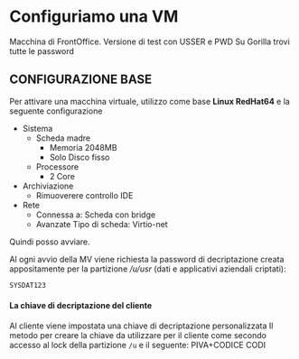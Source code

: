 # Configuriamo una VM

Macchina di FrontOffice.
Versione di test con USSER e PWD
Su Gorilla trovi tutte le password


## CONFIGURAZIONE BASE

Per attivare una macchina virtuale, utilizzo come base **Linux RedHat64** e la seguente configurazione

- Sistema
	- Scheda madre
		- Memoria 2048MB
		- Solo Disco fisso
	- Processore
		- 2 Core
- Archiviazione
	- Rimuoverere controllo IDE
- Rete
	- Connessa a: Scheda con bridge
	- Avanzate Tipo di scheda:  Virtio-net
	
Quindi posso avviare.

Al ogni avvio della MV viene richiesta la password di decriptazione creata appositamente per la partizione
_/u/usr_ (dati e applicativi aziendali criptati): 
```sh
SYSDAT123
```
#### La chiave di decriptazione del cliente
Al cliente viene impostata una chiave di decriptazione personalizzata
Il metodo per creare la chiave da utilizzare per il cliente come secondo accesso al lock della partizione `/u` e il seguente: PIVA+CODICE CODI
